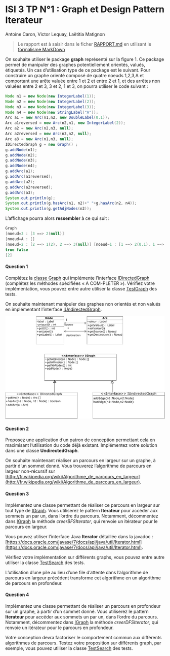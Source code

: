 # ISI 3 TP N°1 : Graph et Design Pattern Iterateur
Antoine Caron, Victor Lequay, Laëtitia Matignon

> Le rapport est à saisir dans le ficher [RAPPORT.md](RAPPORT.md) en utilisant le [formalisme MarkDown](https://guides.github.com/features/mastering-markdown/)

On souhaite utiliser le package **graph** représenté sur la figure 1. Ce package permet de manipuler des graphes potentiellement orientés, valués, étiquetés.
Un cas d’utilisation type de ce package est le suivant. Pour construire un graphe orienté composé de quatre noeuds 1,2,3,A et comportant une arête valuée entre 1 et 2 et entre 2 et 1,
et des arrêtes non valuées entre 2 et 3, 3 et 2, 1 et 3, on pourra utiliser le code suivant :

```java
Node n1 = new Node(new IntegerLabel(1)); 
Node n2 = new Node(new IntegerLabel(2)); 
Node n3 = new Node(new IntegerLabel(3)); 
Node n4 = new Node(new StringLabel("A"));
Arc a1 = new Arc(n1,n2, new DoubleLabel(0.1));
Arc a1reversed = new Arc(n2,n1, new IntegerLabel(2)); 
Arc a2 = new Arc(n2,n3, null);
Arc a2reversed = new Arc(n3,n2, null);
Arc a3 = new Arc(n1,n3, null);
IDirectedGraph g = new Graph() ;
g.addNode(n1); 
g.addNode(n2); 
g.addNode(n3); 
g.addNode(n4);
g.addArc(a1); 
g.addArc(a1reversed); 
g.addArc(a2);
g.addArc(a2reversed);
g.addArc(a3);
System.out.println(g);
System.out.println(g.hasArc(n1, n2)+" "+g.hasArc(n2, n4));
System.out.println(g.getAdjNodes(n3));
```

L’affichage pourra alors **ressembler** à ce qui suit :

```java
Graph
[noeud=3 : [3 ==> 2(null)]
[noeud=A : []
[noeud=2 : [2 ==> 1(2), 2 ==> 3(null)] [noeud=1 : [1 ==> 2(0.1), 1 ==> 3(null)]
true false
[2]
```

#### Question 1 
Complétez la [classe Graph](src/main/java/graph/Graph.java) qui implémente l’interface [IDirectedGraph](src/main/java/graph/IDirectedGraph.java) (complétez les méthodes spécifiées « A COM-PLETER »). 
Vérifiez votre implémentation, vous pouvez entre autre utiliser la classe [TestGraph](src/test/java/TestGraph.java) des tests.


On souhaite maintenant manipuler des graphes non orientés et non valués en implémentant l’interface [IUndirectedGraph](src/main/java/graph/IUndirectedGraph.java).

![Package graph](images/packgraph.png)

#### Question 2
Proposez une application d’un patron de conception permettant cela en maximisant l’utilisation du code déjà existant. 
Implémentez votre solution dans une classe **UndirectedGraph**.

On souhaite maintenant réaliser un parcours en largeur sur un graphe, à partir d’un sommet donné. 
Vous trouverez l’algorithme de parcours en largeur non-récursif sur [http://fr.wikipedia.org/wiki/Algorithme_de_parcours_en_largeur](http://fr.wikipedia.org/wiki/Algorithme_de_parcours_en_largeur).

#### Question 3
Implémentez une classe permettant de réaliser ce parcours en largeur sur tout type de [IGraph](src/main/java/graph/IGraph.java). 
Vous utiliserez le pattern **Iterateur** pour accéder aux sommets un par un, dans l’ordre du parcours. 
Notamment, décommentez dans [IGraph](src/main/java/graph/IGraph.java) la méthode *creerBFSIterator*, qui renvoie un itérateur pour le parcours en largeur.

Vous pouvez utiliser l’interface Java **Iterator<E>** détaillée dans la javadoc : [https://docs.oracle.com/javase/7/docs/api/java/util/Iterator.html](https://docs.oracle.com/javase/7/docs/api/java/util/Iterator.html).

Vérifiez votre implémentation sur différents graphs, vous pouvez entre autre utiliser la classe [TestSearch](src/test/java/TestSearch.java) des tests.

L’utilisation d’une pile au lieu d’une file d’attente dans l’algorithme de parcours en largeur précédent transforme cet algorithme en un algorithme de parcours en profondeur.

#### Question 4
Implémentez une classe permettant de réaliser un parcours en profondeur sur un graphe, 
à partir d’un sommet donné. Vous utiliserez le pattern **Iterateur** pour accéder aux sommets un par un, 
dans l’ordre du parcours. Notamment, décommentez dans [IGraph](src/main/java/graph/IGraph.java) la méthode *creerDFSIterator*, 
qui renvoie un itérateur pour le parcours en profondeur.

Votre conception devra factoriser le comportement commun aux différents algorithmes de parcours. 
Testez votre proposition sur différents graph, par exemple, vous pouvez utiliser la classe [TestSearch](src/test/java/TestSearch.java) des tests.

